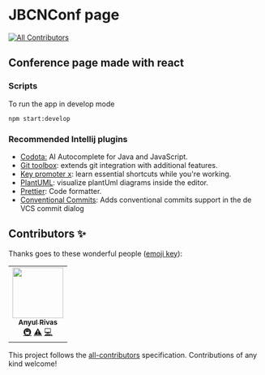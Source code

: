 # JBCNConf page
<!-- ALL-CONTRIBUTORS-BADGE:START - Do not remove or modify this section -->
[![All Contributors](https://img.shields.io/badge/all_contributors-1-orange.svg?style=flat-square)](#contributors-)
<!-- ALL-CONTRIBUTORS-BADGE:END -->

## Conference page made with react

### Scripts 

To run the app in develop mode

```commandline
npm start:develop
```

### Recommended Intellij plugins

-   [Codota:](https://plugins.jetbrains.com/plugin/7638-codota-ai-autocomplete-for-java-and-javascript) AI Autocomplete for Java and JavaScript.
-   [Git toolbox](https://plugins.jetbrains.com/plugin/7499-gittoolbox): extends git integration with additional features.
-   [Key promoter x](https://plugins.jetbrains.com/plugin/9792-key-promoter-x): learn essential shortcuts while you're working.
-   [PlantUML](https://plugins.jetbrains.com/plugin/7017-plantuml-integration): visualize plantUml diagrams inside the editor.
-   [Prettier](https://plugins.jetbrains.com/plugin/10456-prettier): Code formatter.
-   [Conventional Commits](https://plugins.jetbrains.com/plugin/13389-conventional-commit): Adds conventional commits support in the de VCS commit dialog

## Contributors ✨

Thanks goes to these wonderful people ([emoji key](https://allcontributors.org/docs/en/emoji-key)):

<!-- ALL-CONTRIBUTORS-LIST:START - Do not remove or modify this section -->
<!-- prettier-ignore-start -->
<!-- markdownlint-disable -->
<table>
  <tr>
    <td align="center"><a href="https://ve.linkedin.com/in/anyulled"><img src="https://avatars.githubusercontent.com/u/100741?v=4?s=100" width="100px;" alt=""/><br /><sub><b>Anyul Rivas</b></sub></a><br /><a href="#infra-anyulled" title="Infrastructure (Hosting, Build-Tools, etc)">🚇</a> <a href="https://github.com/anyulled/jbcnconf-react/commits?author=anyulled" title="Tests">⚠️</a> <a href="https://github.com/anyulled/jbcnconf-react/commits?author=anyulled" title="Code">💻</a></td>
  </tr>
</table>

<!-- markdownlint-restore -->
<!-- prettier-ignore-end -->

<!-- ALL-CONTRIBUTORS-LIST:END -->

This project follows the [all-contributors](https://github.com/all-contributors/all-contributors) specification. Contributions of any kind welcome!